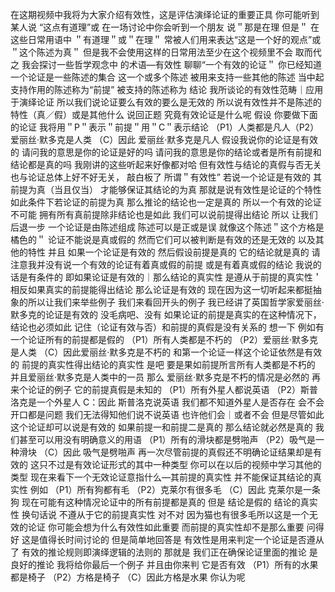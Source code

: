 在这期视频中我将为大家介绍有效性，这是评估演绎论证的重要正具
你可能听到某人说
“这点有道理”或 在一场讨论中你会听到一个朋友
说＂那是在理 但是＂
在这些日常用语中
＂有道理＂或＂在理＂
常被人们用来表达“这是一个好的观点”或＂这个陈述为真＂
但是我不会使用这样的日常用法至少在这个视频里不会
取而代之 我会探讨一些哲学观念中 的术语—有效性
聊聊“一个有效的论证＂
你已经知道一个论证是一些陈述的集合
这一个或多个陈述 被用来支持一些其他的陈述
当中起支持作用的陈述称为“前提”
被支持的陈述称为 结论
我所谈论的有效性范畴｜应用于演绎论证
所以我们说论证要么有效的要么是无效的
所以说有效性并不是陈述的特性（真／假）或是其他什么
说回正题 究竟有效论证是什么呢
假设 你要做下面的论证
我将用＂P＂表示＂前提＂用＂C＂表示结论
（P1）人类都是凡人（P2）爱丽丝·默多克是人类
（C）因此 爱丽丝·默多克是凡人
假设我说你的论证是有效的
请问我的意思是你的论证是好的吗
请问我的意思是你的结论或者是所有前提和结论都是真的吗
我刚讲的这些听起来好像都对哈
但有效性与结论的真假与否无关
也与论证总体上好不好无关，
敲白板了 所谓＂有效性”
若说一个论证是有效的 其前提为真（当且仅当）
才能够保证其结论的为真
那就是说有效性是论证的个特性
如此条件下若论证的前提为真
那么推论的结论也一定是真的
所以一个有效的论证不可能
拥有所有真前提除非结论也是如此
我们可以说前提得出结论
所以 让我们后退一步
一个论证是由陈述组成
陈述可以是正或是误
就像这个陈述＂这个方格是橘色的＂
论证不能说是真或假的
然而它们可以被判断是有效的还是无效的
以及其他的特性
并且 如果一个论证是有效的
然后假设前提是真的
它的结论就是真的
请注意我并没有说一个有效的论证有着真或假的前提
或是有着真或假的结论
我说的话是有条件的
即如果论证是有效的｜那么结论的真实性
是遵从于前提的真实性＇相反如果真实的前提能得出结论
那么论证是有效的
现在因为这一切听起来都挺抽象的所以让我们来举些例子
我们来看回开头的例子
我已经讲了英国哲学家爱丽丝·默多克的论证是有效的
没毛病吧、没有
如果论证的前提是真实的在这种情况下，结论也必须如此
记住（论证有效与否）和前提的真假是没有关系的
想一下 例如有一个论证所有的前提都是假的
（P1）所有人类都是不朽的
（P2）爱丽丝·默多克是人类
（C）因此爱丽丝·默多克是不朽的
和第一个论证一样这个论证依然是有效的
前提的真实性得出结论的真实性 是吧
要是果如前提所言所有人类都是不朽的
并且爱丽丝·默多克是人类中的一员
那么 爱丽丝·默多克是不朽的情况是必然的
再来个论证的例子
它的前提真假是未知的
（P1）所有外星人都说英语
（P2）斯普洛克是一个外星人
C：因此 斯普洛克说英语
我们都不知道外星人是否存在 会不会开口都是问题
我们无法得知他们说不说英语
也许他们会｜或者不会
但是尽管如此这个论证却可以说是有效的
如果前提一和前提二是真的
那么结论就必然是真的
我们甚至可以用没有明确意义的用语
（P1）所有的滑块都是劈啪声
（P2）吸气是一种滑块
（C）因此 吸气是劈啪声
再一次尽管前提的真假还不明确论证结果却是有效的
这只不过是有效论证形式的其中一种类型
你可以在以后的视频中学习其他的类型
现在来看下一个无效论证意指什么—其前提的真实性
并不能保证其结论的真实性
例如
（P1）所有狗都有毛
（P2）克莱尔有很多毛
（C）因此 克莱尔是一条狗
现在可能有这种情况论证中的所有前提都是真的
但是 结论是假的
结论的真实性 换句话说 不遵从于它的前提真实性 对不对
因为猫也有很多毛所以这是一个无效的论证
你可能会想为什么有效性如此重要
而前提的真实性却不是那么重要
问得好
这是值得长时间讨论的
但是简单地回答是 有效性是用来判定一个论证是否遵从了
有效的推论规则即演绎逻辑的法则的
那就是 我们正在确保论证里面的推论
是良好的推论
我将给你最后一个例子
并且由你来判 它是否有效
（P1）所有的水果都是椅子
（P2）方格是椅子
（C）因此方格是水果
你认为呢